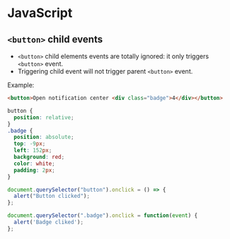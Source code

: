 # JavaScript

## `<button>` child events
- `<button>` child elements events are totally ignored: it only triggers `<button>` event.
- Triggering child event will not trigger parent `<button>` event.

Example:
```html
<button>Open notification center <div class="badge">4</div></button>
```

```css
button {
  position: relative;
}
.badge {
  position: absolute;
  top: -9px;
  left: 152px;
  background: red;
  color: white;
  padding: 2px;
}
```

```js
document.querySelector("button").onclick = () => {
  alert("Button clicked");
};

document.querySelector(".badge").onclick = function(event) {
  alert('Badge cliked');
};
```
